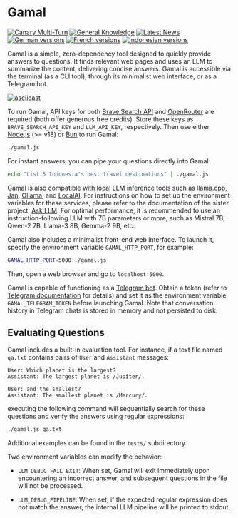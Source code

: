 # Gamal

[![Canary Multi-Turn](https://github.com/ariya/gamal/actions/workflows/canary-multi-turn.yml/badge.svg)](https://github.com/ariya/gamal/actions/workflows/canary-multi-turn.yml)
[![General Knowledge](https://github.com/ariya/gamal/actions/workflows/general-knowledge.yml/badge.svg)](https://github.com/ariya/gamal/actions/workflows/general-knowledge.yml)
[![Latest News](https://github.com/ariya/gamal/actions/workflows/latest-news.yml/badge.svg)](https://github.com/ariya/gamal/actions/workflows/latest-news.yml)
[![German versions](https://github.com/ariya/gamal/actions/workflows/german.yml/badge.svg)](https://github.com/ariya/gamal/actions/workflows/german.yml)
[![French versions](https://github.com/ariya/gamal/actions/workflows/french.yml/badge.svg)](https://github.com/ariya/gamal/actions/workflows/french.yml)
[![Indonesian versions](https://github.com/ariya/gamal/actions/workflows/indonesian.yml/badge.svg)](https://github.com/ariya/gamal/actions/workflows/indonesian.yml)

Gamal is a simple, zero-dependency tool designed to quickly provide answers to questions. It finds relevant web pages and uses an LLM to summarize the content, delivering concise answers.  Gamal is accessible via the terminal (as a CLI tool), through its minimalist web interface, or as a Telegram bot.

[![asciicast](https://asciinema.org/a/668554.svg)](https://asciinema.org/a/668554)

To run Gamal, API keys for both [Brave Search API](https://brave.com/search/api/) and [OpenRouter](https://openrouter.ai) are required (both offer generous free credits). Store these keys as `BRAVE_SEARCH_API_KEY` and `LLM_API_KEY`, respectively. Then use either [Node.js](https://nodejs.org) (>= v18) or [Bun](https://bun.sh) to run Gamal:

```bash
./gamal.js
```

For instant answers, you can pipe your questions directly into Gamal:
```bash
echo "List 5 Indonesia's best travel destinations" | ./gamal.js
```

Gamal is also compatible with local LLM inference tools such as [llama.cpp](https://github.com/ggerganov/llama.cpp), [Jan](https://jan.ai), [Ollama](https://ollama.com), and [LocalAI](https://localai.io). For instructions on how to set up the environment variables for these services, please refer to the documentation of the sister project, [Ask LLM](https://github.com/ariya/ask-llm?tab=readme-ov-file#using-local-llm-servers). For optimal performance, it is recommended to use an instruction-following LLM with 7B parameters or more, such as Mistral 7B, Qwen-2 7B, Llama-3 8B, Gemma-2 9B, etc.

Gamal also includes a minimalist front-end web interface. To launch it, specify the environment variable `GAMAL_HTTP_PORT`, for example:
```bash
GAMAL_HTTP_PORT=5000 ./gamal.js
```
Then, open a web browser and go to `localhost:5000`.

Gamal is capable of functioning as a [Telegram bot](https://core.telegram.org/bots). Obtain a token (refer to [Telegram documentation](https://core.telegram.org/bots/tutorial#obtain-your-bot-token) for details) and set it as the environment variable `GAMAL_TELEGRAM_TOKEN` before launching Gamal. Note that conversation history in Telegram chats is stored in memory and not persisted to disk.


## Evaluating Questions

Gamal includes a built-in evaluation tool. For instance, if a text file named `qa.txt` contains pairs of `User` and `Assistant` messages:

```
User: Which planet is the largest?
Assistant: The largest planet is /Jupiter/.

User: and the smallest?
Assistant: The smallest planet is /Mercury/.
```

executing the following command will sequentially search for these questions and verify the answers using regular expressions:
```bash
./gamal.js qa.txt
```

Additional examples can be found in the `tests/` subdirectory.

Two environment variables can modify the behavior:

* `LLM_DEBUG_FAIL_EXIT`: When set, Gamal will exit immediately upon encountering an incorrect answer, and subsequent questions in the file will not be processed.

* `LLM_DEBUG_PIPELINE`: When set, if the expected regular expression does not match the answer, the internal LLM pipeline will be printed to stdout.